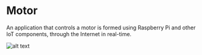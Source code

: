 # Motor
An application that controls a motor is formed using Raspberry Pi and other IoT components, through the Internet in real-time.

![alt text]([http://url/to/img.png](https://i.ibb.co/5FxQrYn/javis.jpg)https://i.ibb.co/5FxQrYn/javis.jpg)
